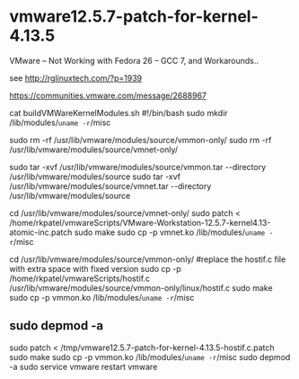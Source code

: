 # vmware12.5.7-patch-for-kernel-4.13.5

VMware – Not Working with Fedora 26 – GCC 7, and Workarounds..

see http://rglinuxtech.com/?p=1939

https://communities.vmware.com/message/2688967


cat buildVMWareKernelModules.sh
#!/bin/bash
sudo mkdir /lib/modules/`uname -r`/misc
 
sudo rm -rf /usr/lib/vmware/modules/source/vmmon-only/
sudo rm -rf /usr/lib/vmware/modules/source/vmnet-only/
 
sudo tar -xvf /usr/lib/vmware/modules/source/vmmon.tar --directory /usr/lib/vmware/modules/source
sudo tar -xvf /usr/lib/vmware/modules/source/vmnet.tar --directory /usr/lib/vmware/modules/source
 
cd /usr/lib/vmware/modules/source/vmnet-only/
sudo patch < /home/rkpatel/vmwareScripts/VMware-Workstation-12.5.7-kernel4.13-atomic-inc.patch
sudo make
sudo cp -p vmnet.ko /lib/modules/`uname -r`/misc
 
cd /usr/lib/vmware/modules/source/vmmon-only/
#replace the hostif.c file with extra space with fixed version
sudo cp -p /home/rkpatel/vmwareScripts/hostif.c /usr/lib/vmware/modules/source/vmmon-only/linux/hostif.c
sudo make
sudo cp -p vmmon.ko /lib/modules/`uname -r`/misc
 
sudo depmod -a
------------------------------------------------------------------------
sudo patch < /tmp/vmware12.5.7-patch-for-kernel-4.13.5-hostif.c.patch 
sudo make
sudo cp -p vmmon.ko /lib/modules/`uname -r`/misc
sudo depmod -a
sudo service vmware restart
vmware
